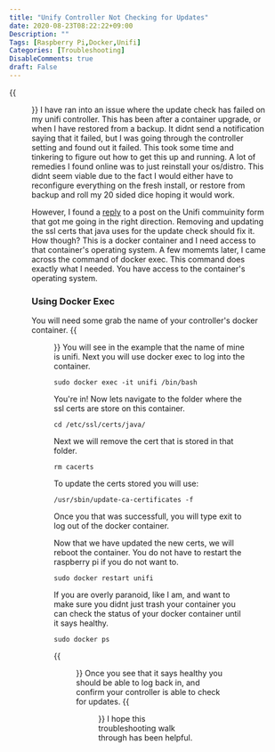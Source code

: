 ```yaml
---
title: "Unify Controller Not Checking for Updates"
date: 2020-08-23T08:22:22+09:00
Description: ""
Tags: [Raspberry Pi,Docker,Unifi]
Categories: [Troubleshooting]
DisableComments: true
draft: False
---
```

{{<figure src="/images/Posts/002/updatefail.jpg">}}
I have ran into an issue where the update check has failed on my unifi controller. This has been after a container upgrade, or when I have restored from a backup. It didnt send a notification saying that it failed, but I was going through the controller setting and found out it failed. This took some time and tinkering to figure out how to get this up and running. A lot of remedies I found online was to just reinstall your os/distro. This didnt seem viable due to the fact I would either have to reconfigure everything on the fresh install, or restore from backup and roll my 20 sided dice hoping it would work.

However, I found a [reply](https://community.ui.com/questions/Firmware-files-are-not-loaded-after-Controller-upgrade-to-5-10-19/52c63313-f302-45e6-b6eb-f61daa737c0c) to a post on the Unifi commuinity form that got me going in the right direction. Removing and updating the ssl certs that java uses for the update check should fix it. How though? This is a docker container and I need access to that container's operating system. A few momemts later, I came across the command of docker exec. This command does exactly what I needed. You have access to the container's operating system.

### Using Docker Exec

You will need some grab the name of your controller's docker container.
{{<figure src="/images/Posts/002/dockername.jpg">}}
You will see in the example that the name of mine is unifi. Next you will use docker exec to log into the container.
```
sudo docker exec -it unifi /bin/bash
```
You're in! Now lets navigate to the folder where the ssl certs are store on this container.
```
cd /etc/ssl/certs/java/
```
Next we will remove the cert that is stored in that folder.
```
rm cacerts
```
To update the certs stored you will use:
```
/usr/sbin/update-ca-certificates -f
```
Once you that was successfull, you will type exit to log out of the docker container.

Now that we have updated the new certs, we will reboot the container. You do not have to restart the raspberry pi if you do not want to. 
```
sudo docker restart unifi
```
If you are overly paranoid, like I am, and want to make sure you didnt just trash your container you can check the status of your docker container until it says healthy.
```
sudo docker ps
```
{{<figure src="/images/Posts/002/dockerreboot.jpg">}}
Once you see that it says healthy you should be able to log back in, and confirm your controller is able to check for updates. 
{{<figure src="/images/Posts/002/finalgui.jpg">}}
I hope this troubleshooting walk through has been helpful. 